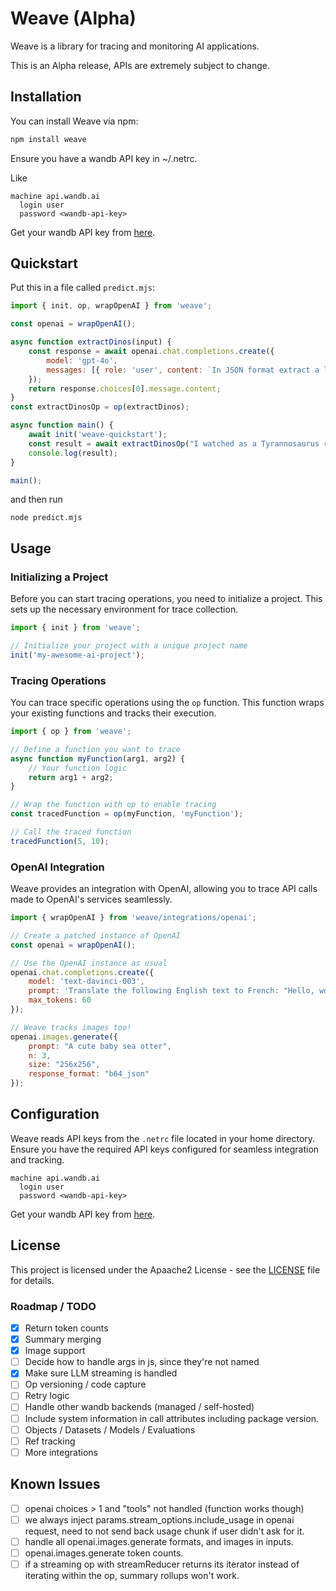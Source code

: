 # Weave (Alpha)

Weave is a library for tracing and monitoring AI applications.

This is an Alpha release, APIs are extremely subject to change.

## Installation

You can install Weave via npm:

```bash
npm install weave
```

Ensure you have a wandb API key in ~/.netrc.

Like

```
machine api.wandb.ai
  login user
  password <wandb-api-key>
```

Get your wandb API key from [here](https://wandb.ai/authorize).

## Quickstart

Put this in a file called `predict.mjs`:

```javascript
import { init, op, wrapOpenAI } from 'weave';

const openai = wrapOpenAI();

async function extractDinos(input) {
    const response = await openai.chat.completions.create({
        model: 'gpt-4o',
        messages: [{ role: 'user', content: `In JSON format extract a list of 'dinosaurs', with their 'name', their 'common_name', and whether its 'diet' is a herbivore or carnivore: ${input}` }],
    });
    return response.choices[0].message.content;
}
const extractDinosOp = op(extractDinos);

async function main() {
    await init('weave-quickstart');
    const result = await extractDinosOp("I watched as a Tyrannosaurus rex (T. rex) chased after a Triceratops (Trike), both carnivore and herbivore locked in an ancient dance. Meanwhile, a gentle giant Brachiosaurus (Brachi) calmly munched on treetops, blissfully unaware of the chaos below.");
    console.log(result);
}

main();
```

and then run

```
node predict.mjs
```

## Usage

### Initializing a Project

Before you can start tracing operations, you need to initialize a project. This sets up the necessary environment for trace collection.

```javascript
import { init } from 'weave';

// Initialize your project with a unique project name
init('my-awesome-ai-project');
```

### Tracing Operations

You can trace specific operations using the `op` function. This function wraps your existing functions and tracks their execution.

```javascript
import { op } from 'weave';

// Define a function you want to trace
async function myFunction(arg1, arg2) {
    // Your function logic
    return arg1 + arg2;
}

// Wrap the function with op to enable tracing
const tracedFunction = op(myFunction, 'myFunction');

// Call the traced function
tracedFunction(5, 10);
```

### OpenAI Integration

Weave provides an integration with OpenAI, allowing you to trace API calls made to OpenAI's services seamlessly.

```javascript
import { wrapOpenAI } from 'weave/integrations/openai';

// Create a patched instance of OpenAI
const openai = wrapOpenAI();

// Use the OpenAI instance as usual
openai.chat.completions.create({
    model: 'text-davinci-003',
    prompt: 'Translate the following English text to French: "Hello, world!"',
    max_tokens: 60
});

// Weave tracks images too!
openai.images.generate({
    prompt: "A cute baby sea otter",
    n: 3,
    size: "256x256",
    response_format: "b64_json"
});
```


## Configuration

Weave reads API keys from the `.netrc` file located in your home directory. Ensure you have the required API keys configured for seamless integration and tracking.

```
machine api.wandb.ai
  login user
  password <wandb-api-key>
```

Get your wandb API key from [here](https://wandb.ai/authorize).

## License

This project is licensed under the Apaache2 License - see the [LICENSE](../LICENSE) file for details.


### Roadmap / TODO

- [x] Return token counts
- [x] Summary merging
- [x] Image support
- [ ] Decide how to handle args in js, since they're not named
- [x] Make sure LLM streaming is handled
- [ ] Op versioning / code capture
- [ ] Retry logic
- [ ] Handle other wandb backends (managed / self-hosted)
- [ ] Include system information in call attributes including package version.
- [ ] Objects / Datasets / Models / Evaluations
- [ ] Ref tracking
- [ ] More integrations

## Known Issues

- [ ] openai choices > 1 and "tools" not handled (function works though)
- [ ] we always inject params.stream_options.include_usage in openai request, need to not send back usage chunk if user didn't ask for it.
- [ ] handle all openai.images.generate formats, and images in inputs.
- [ ] openai.images.generate token counts.
- [ ] if a streaming op with streamReducer returns its iterator instead of iterating within the op, summary rollups won't work.